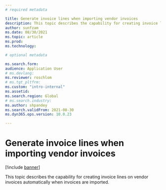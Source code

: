 ```yaml
---
# required metadata

title: Generate invoice lines when importing vendor invoices
description: This topic describes the capability for creating invoice lines on vendor invoices automatically when invoices are imported. 
author: sunfzam
ms.date: 08/30/2021
ms.topic: article
ms.prod: 
ms.technology: 

# optional metadata

ms.search.form:  
audience: Application User
# ms.devlang: 
ms.reviewer: roschlom
# ms.tgt_pltfrm: 
ms.custom: "intro-internal"
ms.assetid: 
ms.search.region: Global
# ms.search.industry: 
ms.author: shpandey
ms.search.validFrom: 2021-08-30
ms.dyn365.ops.version: 10.0.23

---
```


# Generate invoice lines when importing vendor invoices

[!include [banner](../includes/banner.md)]

This topic describes the capability for creating invoice lines on vendor invoices automatically when invoices are imported. 

 
